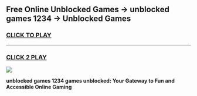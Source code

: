 
## Free Online Unblocked Games → unblocked games 1234 → Unblocked Games
<h3>
<a href="https://premium.freeplayer.one?title=unblocked_games_1234&ref=21F">CLICK TO PLAY</a></h3>
<hr>

<h3>
<a href="https://premium.freeplayer.one?title=unblocked_games_1234&ref=21F">CLICK 2 PLAY</a>
  
</h3>

<a href="https://premium.freeplayer.one?title=unblocked_games_1234&ref=21F/"><img src="https://clearcache.store/games.png"></a>


**unblocked games 1234 games unblocked: Your Gateway to Fun and Accessible Online Gaming**
